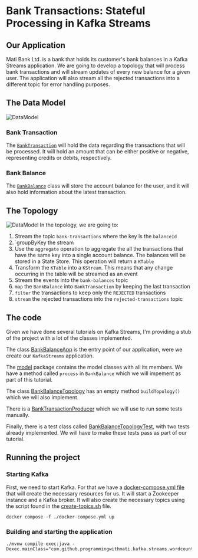 # Bank Transactions: Stateful Processing in Kafka Streams

## Our Application
Mati Bank Ltd. is a bank that holds its customer's bank balances in a Kafka Streams application. We are going to develop a topology that will process bank transactions and will stream updates of every new balance for a given user. The application will also stream all the rejected transactions into a different topic for error handling purposes.

## The Data Model
![DataModel](docs/dataModel.jpeg)

### Bank Transaction
The [`BankTransaction`](src/main/java/com/github/programmingwithmati/model/BankTransaction.java) will hold the data regarding the transactions that will be processed. It will hold an amount that can be either positive or negative, representing credits or debits, respectively.
### Bank Balance
The [`BankBalance`](src/main/java/com/github/programmingwithmati/model/BankBalance.java) class will store the account balance for the user, and it will also hold information about the latest transaction.

## The Topology
![DataModel](docs/Topology.jpeg)
In the topology, we are going to:
1. Stream the topic `bank-transactions` where the key is the `balanceId`
2. `groupByKey the stream
3. Use the `aggregate` operation to aggregate the all the transactions that have the same key into a single account balance. The balances will be stored in a State Store. This operation will return a `KTable`
4. Transform the `KTable` into a `KStream`. This means that any change occurring in the table will be streamed as an event
5. Stream the events into the `bank-balances` topic
6. `map` the `BankBalance` into `BankTransaction` by keeping the last transaction
7. `filter` the transactions to keep only the `REJECTED` transactions
8. `stream` the rejected transactions into the `rejected-transactions` topic

## The code
Given we have done several tutorials on Kafka Streams, I'm providing a stub of the project with a lot of the classes implemented.

The class [BankBalanceApp](src/main/java/com/github/programmingwithmati/BankBalanceApp.java) is the entry point of our application, were we create our `KafkaStreams` application.

The [model](src/main/java/com/github/programmingwithmati/model) package contains the model classes with all its members. We have a method called `process` in `BankBalance` which we will impement as part of this tutorial.

The class [BankBalanceTopology](src/main/java/com/github/programmingwithmati/topology/BankBalanceTopology.java) has an empty method `buildTopology()` which we will also implement.

There is a [BankTransactionProducer](src/main/java/com/github/programmingwithmati/BankTransactionProducer.java) which we will use to run some tests manually.

Finally, there is a test class called [BankBalanceTopologyTest](src/test/java/com/github/programmingwithmati/topology/BankBalanceTopologyTest.java), with two tests already implemented. We will have to make these tests pass as part of our tutorial.

## Running the project

### Starting Kafka
First, we need to start Kafka. For that we have a [docker-compose.yml file](docker-compose.yml) that will create the necessary resources for us. It will start a Zookeeper instance and a Kafka broker. It will also create the necessary topics using the script found in the [create-topics.sh](./scripts/create-topics.sh) file.
```shell
docker compose -f ./docker-compose.yml up
```
### Building and starting the application
```shell
./mvnw compile exec:java -Dexec.mainClass="com.github.programmingwithmati.kafka.streams.wordcount.VoiceCommandParserApp"
```

